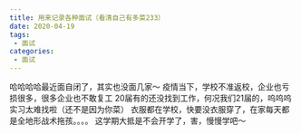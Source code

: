 ```yaml
---
title: 用来记录各种面试（看清自己有多菜233）
date: 2020-04-19
tags:
 - 面试
categories: 
 - 面试
---
```


哈哈哈哈最近面自闭了，其实也没面几家～
疫情当下，学校不准返校，企业也亏损很多，很多企业也不敢复工
20届有的还没找到工作，何况我们21届的，呜呜呜
实习太难找啦（还不是因为你菜）
衣服都在学校，快要没衣服穿了，在家每天都是全地形战术拖孩。。。。
这学期大抵是不会开学了，害，慢慢学吧～